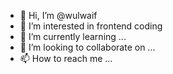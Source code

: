 - 👋 Hi, I’m @wulwaif
- 👀 I’m interested in frontend coding
- 🌱 I’m currently learning ...
- 💞️ I’m looking to collaborate on ...
- 📫 How to reach me ...

<!---
wulwaif/wulwaif is a ✨ special ✨ repository because its `README.md` (this file) appears on your GitHub profile.
You can click the Preview link to take a look at your changes.
--->
